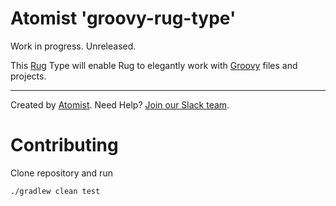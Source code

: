 # Atomist 'groovy-rug-type'

Work in progress. Unreleased.

This [Rug][rug] Type will enable Rug to elegantly work with [Groovy][groovy] files and projects.

[rug]: http://docs.atomist.com/
[groovy]: http://www.groovy-lang.org/

---
Created by [Atomist][atomist].
Need Help?  [Join our Slack team][slack].

[atomist]: https://www.atomist.com/
[slack]: https://join.atomist.com/

# Contributing

Clone repository and run

```bash
./gradlew clean test
```

